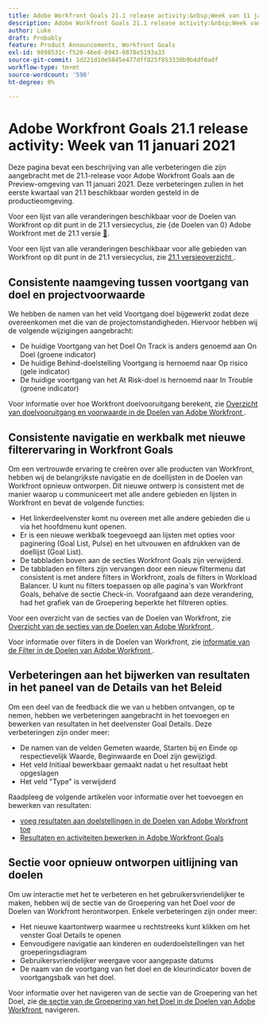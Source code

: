 ```yaml
---
title: Adobe Workfront Goals 21.1 release activity:&nbsp;Week van 11 januari 2021
description: Adobe Workfront Goals 21.1 release activity:&nbsp;Week van 11 januari 2021
author: Luke
draft: Probably
feature: Product Announcements, Workfront Goals
exl-id: 9898531c-f520-46ed-8943-0878e5193a33
source-git-commit: 1d221d10e5845e477dff825f853330b9b4df0adf
workflow-type: tm+mt
source-wordcount: '598'
ht-degree: 0%

---
```


# Adobe Workfront Goals 21.1 release activity: Week van 11 januari 2021

Deze pagina bevat een beschrijving van alle verbeteringen die zijn aangebracht met de 21.1-release voor Adobe Workfront Goals aan de Preview-omgeving van 11 januari 2021. Deze verbeteringen zullen in het eerste kwartaal van 21.1 beschikbaar worden gesteld in de productieomgeving.

Voor een lijst van alle veranderingen beschikbaar voor de Doelen van Workfront op dit punt in de 21.1 versiecyclus, zie {de Doelen van 0} Adobe Workfront met de 21.1 versie [&#128279;](../../../../product-announcements/product-releases/goals-release-activity/goals-release-21-1.md).

Voor een lijst van alle veranderingen beschikbaar voor alle gebieden van Workfront op dit punt in de 21.1 versiecyclus, zie [&#x200B; 21.1 versieoverzicht &#x200B;](../../../../product-announcements/product-releases/21.1-release-activity/21-1-release-overview.md).

## Consistente naamgeving tussen voortgang van doel en projectvoorwaarde

We hebben de namen van het veld Voortgang doel bijgewerkt zodat deze overeenkomen met die van de projectomstandigheden. Hiervoor hebben wij de volgende wijzigingen aangebracht:

* De huidige Voortgang van het Doel On Track is anders genoemd aan On Doel (groene indicator)
* De huidige Behind-doelstelling Voortgang is hernoemd naar Op risico (gele indicator)
* De huidige voortgang van het At Risk-doel is hernoemd naar In Trouble (groene indicator)

Voor informatie over hoe Workfront doelvooruitgang berekent, zie [&#x200B; Overzicht van doelvooruitgang en voorwaarde in de Doelen van Adobe Workfront &#x200B;](../../../../workfront-goals/goal-management/calculate-goal-progress.md).

## Consistente navigatie en werkbalk met nieuwe filterervaring in Workfront Goals

Om een vertrouwde ervaring te creëren over alle producten van Workfront, hebben wij de belangrijkste navigatie en de doellijsten in de Doelen van Workfront opnieuw ontworpen. Dit nieuwe ontwerp is consistent met de manier waarop u communiceert met alle andere gebieden en lijsten in Workfront en bevat de volgende functies:

* Het linkerdeelvenster komt nu overeen met alle andere gebieden die u via het hoofdmenu kunt openen.
* Er is een nieuwe werkbalk toegevoegd aan lijsten met opties voor paginering (Goal List, Pulse) en het uitvouwen en afdrukken van de doellijst (Goal List).
* De tabbladen boven aan de secties Workfront Goals zijn verwijderd.
* De tabbladen en filters zijn vervangen door een nieuw filtermenu dat consistent is met andere filters in Workfront, zoals de filters in Workload Balancer. U kunt nu filters toepassen op alle pagina&#39;s van Workfront Goals, behalve de sectie Check-in. Voorafgaand aan deze verandering, had het grafiek van de Groepering beperkte het filtreren opties.

Voor een overzicht van de secties van de Doelen van Workfront, zie [&#x200B; Overzicht van de secties van de Doelen van Adobe Workfront &#x200B;](../../../../workfront-goals/goal-review-and-workfront-goals-sections/overview-of-wf-goals-sections.md).

Voor informatie over filters in de Doelen van Workfront, zie [&#x200B; informatie van de Filter in de Doelen van Adobe Workfront &#x200B;](../../../../workfront-goals/goal-management/filter-information-wf-goals.md).

## Verbeteringen aan het bijwerken van resultaten in het paneel van de Details van het Beleid

Om een deel van de feedback die we van u hebben ontvangen, op te nemen, hebben we verbeteringen aangebracht in het toevoegen en bewerken van resultaten in het deelvenster Goal Details. Deze verbeteringen zijn onder meer:

* De namen van de velden Gemeten waarde, Starten bij en Einde op respectievelijk Waarde, Beginwaarde en Doel zijn gewijzigd.
* Het veld Initiaal bewerkbaar gemaakt nadat u het resultaat hebt opgeslagen
* Het veld &quot;Type&quot; is verwijderd

Raadpleeg de volgende artikelen voor informatie over het toevoegen en bewerken van resultaten:

* [&#x200B; voeg resultaten aan doelstellingen in de Doelen van Adobe Workfront toe &#x200B;](../../../../workfront-goals/results-and-activities/add-results-to-goals.md)
* [Resultaten en activiteiten bewerken in Adobe Workfront Goals](../../../../workfront-goals/results-and-activities/edit-results-and-activities.md)

## Sectie voor opnieuw ontworpen uitlijning van doelen

Om uw interactie met het te verbeteren en het gebruikersvriendelijker te maken, hebben wij de sectie van de Groepering van het Doel voor de Doelen van Workfront herontworpen. Enkele verbeteringen zijn onder meer:

* Het nieuwe kaartontwerp waarmee u rechtstreeks kunt klikken om het venster Goal Details te openen
* Eenvoudigere navigatie aan kinderen en ouderdoelstellingen van het groeperingsdiagram
* Gebruikersvriendelijker weergave voor aangepaste datums
* De naam van de voortgang van het doel en de kleurindicator boven de voortgangsbalk van het doel.

Voor informatie over het navigeren van de sectie van de Groepering van het Doel, zie [&#x200B; de sectie van de Groepering van het Doel in de Doelen van Adobe Workfront &#x200B;](../../../../workfront-goals/goal-alignment/navigate-goal-alignment-chart.md) navigeren.


